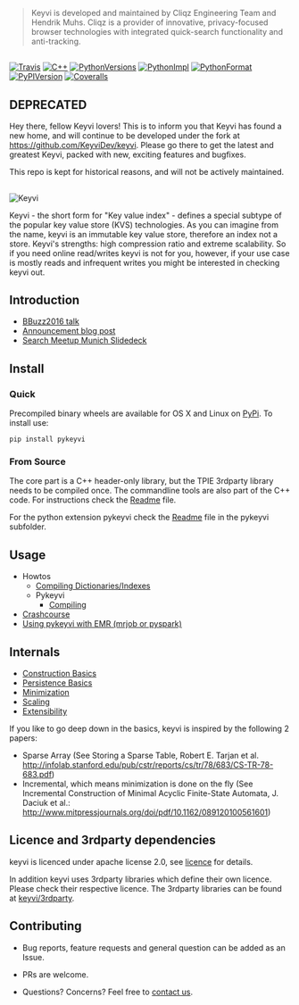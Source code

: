 > Keyvi is developed and maintained by Cliqz Engineering Team and Hendrik Muhs. Cliqz is a provider of innovative, privacy-focused browser technologies with integrated quick-search functionality and anti-tracking.

##
[![Travis](https://travis-ci.org/cliqz-oss/keyvi.svg?branch=master  "Travis build status")](https://travis-ci.org/cliqz-oss/keyvi)
[![C++](https://img.shields.io/badge/C%2B%2B-11-blue.svg)](/keyvi/README.md)
[![PythonVersions](https://img.shields.io/pypi/pyversions/pykeyvi.svg)](https://pypi.python.org/pypi/pykeyvi/)
[![PythonImpl](https://img.shields.io/pypi/implementation/pykeyvi.svg)](https://pypi.python.org/pypi/pykeyvi/)
[![PythonFormat](https://img.shields.io/pypi/format/pykeyvi.svg)](https://pypi.python.org/pypi/pykeyvi/)
[![PyPIVersion](https://img.shields.io/pypi/v/pykeyvi.svg)](https://pypi.python.org/pypi/pykeyvi/)
[![Coveralls](https://coveralls.io/repos/cliqz-oss/keyvi/badge.svg?branch=master&service=github)](https://coveralls.io/github/cliqz-oss/keyvi?branch=master)

## DEPRECATED
Hey there, fellow Keyvi lovers! This is to inform you that Keyvi has found a new home, and will continue to be developed under the fork at https://github.com/KeyviDev/keyvi. Please go there to get the latest and greatest Keyvi, packed with new, exciting features and bugfixes.

This repo is kept for historical reasons, and will not be actively maintained.

##
![Keyvi](/doc/images/keyvi-small.png)

Keyvi - the short form for "Key value index" - defines a special subtype of the popular key value store (KVS) technologies. As you can imagine from the name, keyvi is an immutable key value store, therefore an index not a store. Keyvi's strengths: high compression ratio and extreme scalability. So if you need online read/writes keyvi is not for you, however, if your use case is mostly reads and infrequent writes you might be interested in checking keyvi out.

## Introduction
  * [BBuzz2016 talk](https://www.youtube.com/watch?v=GBjisdmHe4g)
  * [Announcement blog post](https://cliqz.com/en/aboutus/blog/keyvi)
  * [Search Meetup Munich Slidedeck](http://www.slideshare.net/HendrikMuhs/keyvi-the-key-value-index-cliqz)

## Install

### Quick

Precompiled binary wheels are available for OS X and Linux on [PyPi](https://pypi.python.org/pypi/pykeyvi). To install use:

    pip install pykeyvi

### From Source

The core part is a C++ header-only library, but the TPIE 3rdparty library needs to be compiled once. The commandline
tools are also part of the C++ code. For instructions check the [Readme](/keyvi/README.md) file.

For the python extension pykeyvi check the [Readme](/pykeyvi/README.md) file in the pykeyvi subfolder.


## Usage

  * Howtos
    * [Compiling Dictionaries/Indexes](/doc/usage/Building%20keyvi%20dictionaries.md)
    * Pykeyvi
      * [Compiling](/doc/usage/Building%20keyvi%20dictionaries%20with%20python.md)
  * [Crashcourse](/doc/usage/Crashcourse.md)
  * [Using pykeyvi with EMR (mrjob or pyspark)](/doc/usage/Using%20pykeyvi%20in%20EMR.md)  

## Internals
  
  * [Construction Basics](/doc/algorithm/Construction-Basics.md)
  * [Persistence Basics](/doc/algorithm/Persistence-Basics.md)
  * [Minimization](/doc/algorithm/Minimization.md)
  * [Scaling](/doc/algorithm/Scaling.md)
  * [Extensibility](/doc/algorithm/Extensibility.md)

If you like to go deep down in the basics, keyvi is inspired by the following 2 papers:

  * Sparse Array (See Storing a Sparse Table, Robert E. Tarjan et al. http://infolab.stanford.edu/pub/cstr/reports/cs/tr/78/683/CS-TR-78-683.pdf)
  * Incremental, which means minimization is done on the fly (See Incremental Construction of Minimal Acyclic Finite-State Automata, J. Daciuk et al.: http://www.mitpressjournals.org/doi/pdf/10.1162/089120100561601)
  
## Licence and 3rdparty dependencies

keyvi is licenced under apache license 2.0, see [licence](LICENSE) for details.

In addition keyvi uses 3rdparty libraries which define their own licence. Please check their respective licence. 
The 3rdparty libraries can be found at [keyvi/3rdparty](/keyvi/3rdparty).


## Contributing

* Bug reports, feature requests and general question can be added as an Issue. 

* PRs are welcome. 

* Questions? Concerns? Feel free to [contact us](mailto:cliqz-oss@cliqz.com?subject=keyvi).
